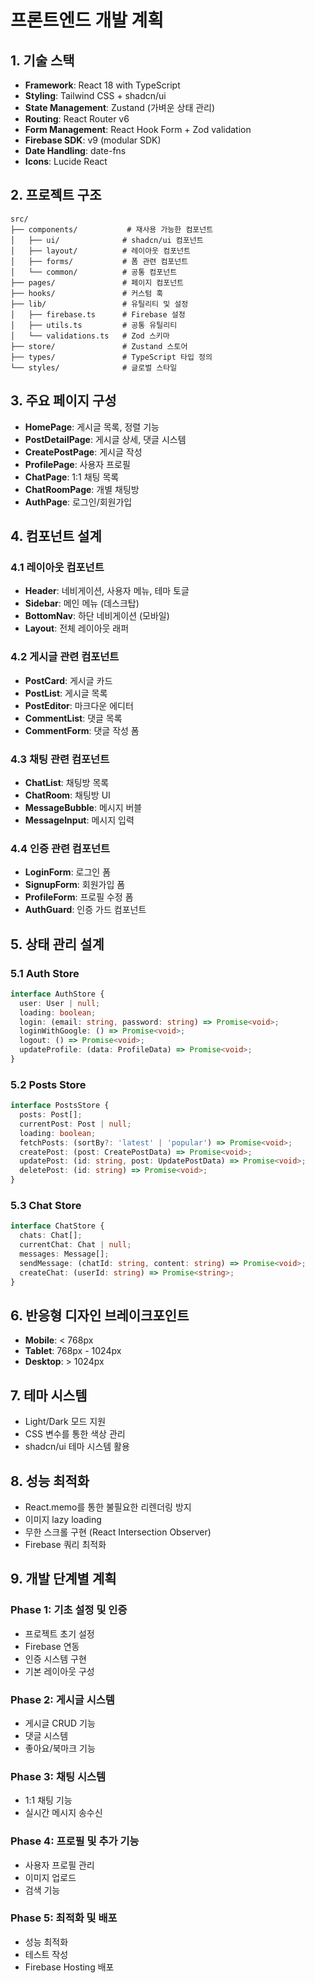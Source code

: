 # 프론트엔드 개발 계획

## 1. 기술 스택
- **Framework**: React 18 with TypeScript
- **Styling**: Tailwind CSS + shadcn/ui
- **State Management**: Zustand (가벼운 상태 관리)
- **Routing**: React Router v6
- **Form Management**: React Hook Form + Zod validation
- **Firebase SDK**: v9 (modular SDK)
- **Date Handling**: date-fns
- **Icons**: Lucide React

## 2. 프로젝트 구조
```
src/
├── components/           # 재사용 가능한 컴포넌트
│   ├── ui/              # shadcn/ui 컴포넌트
│   ├── layout/          # 레이아웃 컴포넌트
│   ├── forms/           # 폼 관련 컴포넌트
│   └── common/          # 공통 컴포넌트
├── pages/               # 페이지 컴포넌트
├── hooks/               # 커스텀 훅
├── lib/                 # 유틸리티 및 설정
│   ├── firebase.ts      # Firebase 설정
│   ├── utils.ts         # 공통 유틸리티
│   └── validations.ts   # Zod 스키마
├── store/               # Zustand 스토어
├── types/               # TypeScript 타입 정의
└── styles/              # 글로벌 스타일
```

## 3. 주요 페이지 구성
- **HomePage**: 게시글 목록, 정렬 기능
- **PostDetailPage**: 게시글 상세, 댓글 시스템
- **CreatePostPage**: 게시글 작성
- **ProfilePage**: 사용자 프로필
- **ChatPage**: 1:1 채팅 목록
- **ChatRoomPage**: 개별 채팅방
- **AuthPage**: 로그인/회원가입

## 4. 컴포넌트 설계

### 4.1 레이아웃 컴포넌트
- **Header**: 네비게이션, 사용자 메뉴, 테마 토글
- **Sidebar**: 메인 메뉴 (데스크탑)
- **BottomNav**: 하단 네비게이션 (모바일)
- **Layout**: 전체 레이아웃 래퍼

### 4.2 게시글 관련 컴포넌트
- **PostCard**: 게시글 카드
- **PostList**: 게시글 목록
- **PostEditor**: 마크다운 에디터
- **CommentList**: 댓글 목록
- **CommentForm**: 댓글 작성 폼

### 4.3 채팅 관련 컴포넌트
- **ChatList**: 채팅방 목록
- **ChatRoom**: 채팅방 UI
- **MessageBubble**: 메시지 버블
- **MessageInput**: 메시지 입력

### 4.4 인증 관련 컴포넌트
- **LoginForm**: 로그인 폼
- **SignupForm**: 회원가입 폼
- **ProfileForm**: 프로필 수정 폼
- **AuthGuard**: 인증 가드 컴포넌트

## 5. 상태 관리 설계

### 5.1 Auth Store
```typescript
interface AuthStore {
  user: User | null;
  loading: boolean;
  login: (email: string, password: string) => Promise<void>;
  loginWithGoogle: () => Promise<void>;
  logout: () => Promise<void>;
  updateProfile: (data: ProfileData) => Promise<void>;
}
```

### 5.2 Posts Store
```typescript
interface PostsStore {
  posts: Post[];
  currentPost: Post | null;
  loading: boolean;
  fetchPosts: (sortBy?: 'latest' | 'popular') => Promise<void>;
  createPost: (post: CreatePostData) => Promise<void>;
  updatePost: (id: string, post: UpdatePostData) => Promise<void>;
  deletePost: (id: string) => Promise<void>;
}
```

### 5.3 Chat Store
```typescript
interface ChatStore {
  chats: Chat[];
  currentChat: Chat | null;
  messages: Message[];
  sendMessage: (chatId: string, content: string) => Promise<void>;
  createChat: (userId: string) => Promise<string>;
}
```

## 6. 반응형 디자인 브레이크포인트
- **Mobile**: < 768px
- **Tablet**: 768px - 1024px
- **Desktop**: > 1024px

## 7. 테마 시스템
- Light/Dark 모드 지원
- CSS 변수를 통한 색상 관리
- shadcn/ui 테마 시스템 활용

## 8. 성능 최적화
- React.memo를 통한 불필요한 리렌더링 방지
- 이미지 lazy loading
- 무한 스크롤 구현 (React Intersection Observer)
- Firebase 쿼리 최적화

## 9. 개발 단계별 계획

### Phase 1: 기초 설정 및 인증
- 프로젝트 초기 설정
- Firebase 연동
- 인증 시스템 구현
- 기본 레이아웃 구성

### Phase 2: 게시글 시스템
- 게시글 CRUD 기능
- 댓글 시스템
- 좋아요/북마크 기능

### Phase 3: 채팅 시스템
- 1:1 채팅 기능
- 실시간 메시지 송수신

### Phase 4: 프로필 및 추가 기능
- 사용자 프로필 관리
- 이미지 업로드
- 검색 기능

### Phase 5: 최적화 및 배포
- 성능 최적화
- 테스트 작성
- Firebase Hosting 배포
